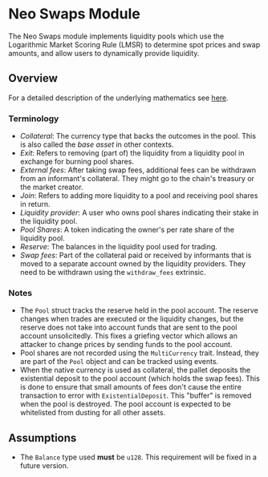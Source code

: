 # Neo Swaps Module

The Neo Swaps module implements liquidity pools which use the Logarithmic Market
Scoring Rule (LMSR) to determine spot prices and swap amounts, and allow users
to dynamically provide liquidity.

## Overview

For a detailed description of the underlying mathematics see [here][docslink].

### Terminology

- _Collateral_: The currency type that backs the outcomes in the pool. This is
  also called the _base asset_ in other contexts.
- _Exit_: Refers to removing (part of) the liquidity from a liquidity pool in
  exchange for burning pool shares.
- _External fees_: After taking swap fees, additional fees can be withdrawn from
  an informant's collateral. They might go to the chain's treasury or the market
  creator.
- _Join_: Refers to adding more liquidity to a pool and receiving pool shares in
  return.
- _Liquidity provider_: A user who owns pool shares indicating their stake in
  the liquidity pool.
- _Pool Shares_: A token indicating the owner's per rate share of the liquidity
  pool.
- _Reserve_: The balances in the liquidity pool used for trading.
- _Swap fees_: Part of the collateral paid or received by informants that is
  moved to a separate account owned by the liquidity providers. They need to be
  withdrawn using the `withdraw_fees` extrinsic.

### Notes

- The `Pool` struct tracks the reserve held in the pool account. The reserve
  changes when trades are executed or the liquidity changes, but the reserve
  does not take into account funds that are sent to the pool account
  unsolicitedly. This fixes a griefing vector which allows an attacker to change
  prices by sending funds to the pool account.
- Pool shares are not recorded using the `MultiCurrency` trait. Instead,
  they are part of the `Pool` object and can be tracked using events.
- When the native currency is used as collateral, the pallet deposits the
  existential deposit to the pool account (which holds the swap fees). This is
  done to ensure that small amounts of fees don't cause the entire transaction
  to error with `ExistentialDeposit`. This "buffer" is removed when the pool is
  destroyed. The pool account is expected to be whitelisted from dusting for all
  other assets.

## Assumptions

- The `Balance` type used **must** be `u128`. This requirement will be fixed in
  a future version.

[docslink]: ./docs/docs.pdf
